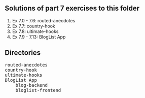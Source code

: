 ## Solutions of part 7 exercises to this folder
1. Ex 7.0 - 7.6: routed-anecdotes
2. Ex 7.7: country-hook
3. Ex 7.8: ultimate-hooks
4. Ex 7.9 - 7.13: BlogList App

## Directories
<pre>
routed-anecdotes
country-hook
ultimate-hooks
BlogList App
    blog-backend
    bloglist-frontend
</pre>